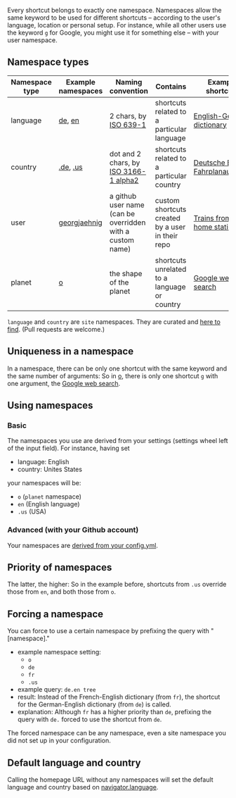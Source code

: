 Every shortcut belongs to exactly one namespace. Namespaces allow the same keyword to be used for different shortcuts – according to the user's language, location or personal setup. For instance, while all other users use the keyword `g` for Google, you might use it for something else – with your user namespace.

## Namespace types

Namespace type | Example namespaces | Naming convention | Contains | Example shortcuts
--- | --- | --- | --- | ---
language | [de](https://github.com/trovu/trovu-data/tree/master/shortcuts/de), [en](https://github.com/trovu/trovu-data/tree/master/shortcuts/en) | 2 chars, by [ISO 639-1](http://en.wikipedia.org/wiki/List_of_ISO_639-1_codes) | shortcuts related to a particular language | [English-German dictionary](https://github.com/trovu/trovu-data/blob/master/shortcuts/de/en/1.yml)
country | [.de](https://github.com/trovu/trovu-data/tree/master/shortcuts/.de), [.us](https://github.com/trovu/trovu-data/tree/master/shortcuts/.us) | dot and 2 chars, by [ISO 3166-1 alpha2](https://en.wikipedia.org/wiki/ISO_3166-1_alpha-2) | shortcuts related to a particular country | [Deutsche Bahn Fahrplanauskunft](https://github.com/trovu/trovu-data/tree/master/shortcuts/.de/db)
user | [georgjaehnig](https://github.com/georgjaehnig/trovu-data/tree/master/shortcuts/)| a github user name (can be overridden with a custom name) | custom shortcuts created by a user in their repo | [Trains from my home station](https://github.com/georgjaehnig/trovu-data-user/blob/master/shortcuts/br.1.yml)
planet | [o](https://github.com/trovu/trovu-data/tree/master/shortcuts/o)| the shape of the planet |         shortcuts unrelated to a language or country | [Google web search](https://github.com/trovu/trovu-data/blob/master/shortcuts/o/g/1.yml)

`language` and `country` are `site` namespaces. They are curated and 
[here to find](https://github.com/trovu/trovu-data/tree/master/shortcuts). (Pull requests are welcome.)

## Uniqueness in a namespace

In a namespace, there can be only one shortcut with the same keyword and the same number of arguments: So in [o](https://github.com/trovu/trovu-data/tree/master/shortcuts/o), there is only one shortcut `g` with one argument, the [Google web search](https://github.com/trovu/trovu-data/blob/master/shortcuts/o/g/1.yml).

## Using namespaces

### Basic

The namespaces you use are derived from your settings (settings wheel left of the input field). For instance, having set

- language: English
- country: Unites States

your namespaces will be:

- `o` (`planet` namespace)
- `en` (English language)
- `.us` (USA)

### Advanced (with your Github account)

Your namespaces are [derived from your config.yml](https://github.com/trovu/trovu.github.io/wiki/Advanced-settings-&-personal-shortcuts).

## Priority of namespaces

The latter, the higher: So in the example before, shortcuts from `.us` override those from `en`, and both those from `o`.

## Forcing a namespace

You can force to use a certain namespace by prefixing the query with "[namespace]."

- example namespace setting:
  - `o`
  - `de`
  - `fr`
  - `.us`
- example query: `de.en tree`
- result: Instead of the French-English dictionary (from `fr`), the shortcut for the German-English dictionary (from `de`) is called.
- explanation: Although `fr` has a higher priority than `de`, prefixing the query with `de.` forced to use the shortcut from `de`.

The forced namespace can be any namespace, even a site namespace you did not set up in your configuration.

## Default language and country

Calling the homepage URL without any namespaces will set the default language and country based on [navigator.language](https://developer.mozilla.org/en-US/docs/Web/API/NavigatorLanguage/language).